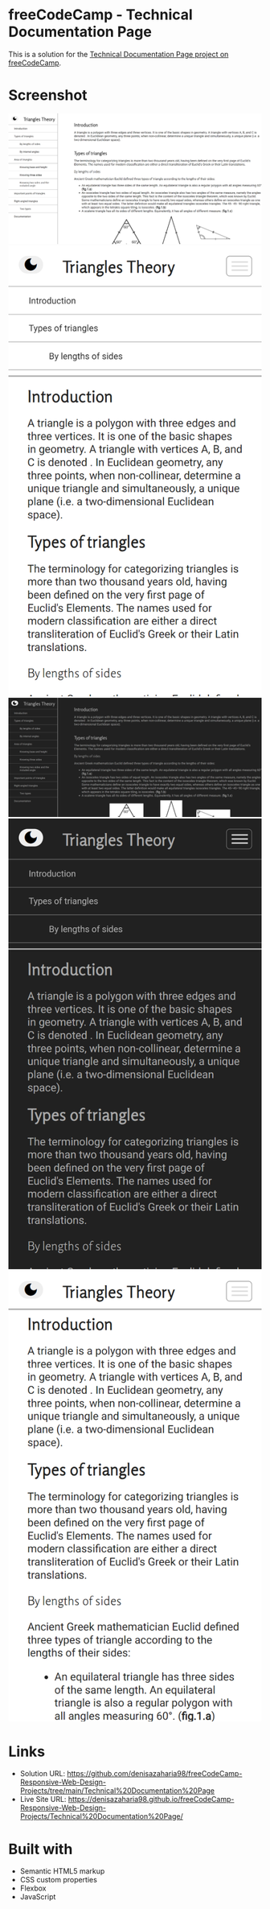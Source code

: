 # freeCodeCamp - Technical Documentation Page
This is a solution for the [Technical Documentation Page project on freeCodeCamp](https://www.freecodecamp.org/learn/responsive-web-design/responsive-web-design-projects/build-a-technical-documentation-page).

# Screenshot

![1](./my_design/desktop-design.png)
![2](./my_design/mobile-design.png)
![3](./my_design/desktop-dark-theme.png)
![4](./my_design/mobile-dark-theme.png)
![5](./my_design/mobile-hamburger-menu.png)

# Links

- Solution URL: https://github.com/denisazaharia98/freeCodeCamp-Responsive-Web-Design-Projects/tree/main/Technical%20Documentation%20Page
- Live Site URL: https://denisazaharia98.github.io/freeCodeCamp-Responsive-Web-Design-Projects/Technical%20Documentation%20Page/

# Built with

- Semantic HTML5 markup
- CSS custom properties
- Flexbox
- JavaScript
